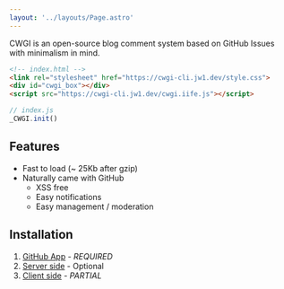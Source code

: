 ```yaml
---
layout: '../layouts/Page.astro'
---
```


CWGI is an open-source blog comment system based on GitHub Issues with minimalism in mind.

```html
<!-- index.html -->
<link rel="stylesheet" href="https://cwgi-cli.jw1.dev/style.css">
<div id="cwgi_box"></div>
<script src="https://cwgi-cli.jw1.dev/cwgi.iife.js"></script>
```

```js
// index.js
_CWGI.init()
```

## Features

- Fast to load (~ 25Kb after gzip)
- Naturally came with GitHub
  - XSS free
  - Easy notifications
  - Easy management / moderation

## Installation

1. [GitHub App](/github-app) - _REQUIRED_
2. [Server side](/server-side) - Optional
3. [Client side](/client-side) - _PARTIAL_
